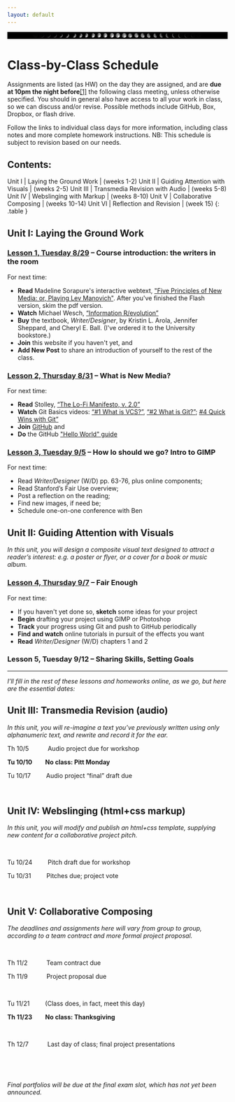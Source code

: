 ```yaml
---
layout: default
---
```


<img src="assets/img/many-moons.jpg" class="banner" alt="banner: phases of the moon" />

# Class-by-Class Schedule

Assignments are listed (as HW) on the day they are assigned, and are **due at 10pm the night before**<a href="#ftn1" class="ftnref" id="ftnref1">[1]</a> the following class meeting, unless otherwise specified. You should in general also have access to all your work in class, so we can discuss and/or revise. Possible methods include GitHub, Box, Dropbox, or flash drive.

<div class="panel panel-info">
<div class="panel-body">

Follow the links to individual class days for more information, including class notes and more complete homework instructions. NB: This schedule is subject to revision based on our needs.

</div>
</div>

## Contents:

Unit I | Laying the Ground Work | (weeks 1-2)
Unit II | Guiding Attention with Visuals | (weeks 2-5)
Unit III | Transmedia Revision with Audio | (weeks 5-8)
Unit IV | Webslinging with Markup | (weeks 8-10)
Unit V | Collaborative Composing | (weeks 10-14)
Unit VI | Reflection and Revision | (week 15)
{: .table }

<h2 id="unit-1">Unit I: Laying the Ground Work</h2>
<h3><a href="_plans/lesson-01.md">Lesson 1, Tuesday 8/29</a> – Course introduction: the writers in the room</h3>
For next time:

* **Read** Madeline Sorapure's interactive webtext, ["Five Principles of New Media: or, Playing Lev Manovich"](http://kairos.technorhetoric.net/8.2/binder2.html?coverweb/sorapure/index.htm). After you've finished the Flash version, skim the pdf version.
* **Watch** Michael Wesch, [“Information R/evolution”](http://www.youtube.com/watch?v=-4CV05HyAbM&amp;feature=youtube_gdata_player)
* **Buy** the textbook, *Writer/Designer*, by Kristin L. Arola, Jennifer Sheppard, and Cheryl E. Ball. (I've ordered it to the University bookstore.)
* **Join** this website if you haven't yet, and
* **Add New Post** to share an introduction of yourself to the rest of the class.

<h3><a href="_plans/lesson-02.md">Lesson 2, Thursday 8/31</a> – What is New Media?</h3>
For next time:

* **Read** Stolley, [“The Lo-Fi Manifesto, v. 2.0”](http://kairos.technorhetoric.net/20.2/inventio/stolley/)
* **Watch** Git Basics videos:
[“#1 What is VCS?”](https://youtu.be/8oRjP8yj2Wo), [“#2 What is Git?”](https://youtu.be/uhtzxPU7Bz0); [#4 Quick Wins with Git”](https://youtu.be/7w5Z7LmyLgI)
* **Join** [GitHub](https://github.com/) and
* **Do** the GitHub ["Hello World" guide](https://guides.github.com/activities/hello-world/)


<h3><a href="_plans/lesson-03.md">Lesson 3, Tuesday 9/5</a> – How lo should we go? Intro to GIMP</h3>
For next time:
<ul>
 	<li>Read <em>Writer/Designer</em> (W/D) pp. 63-76, plus online components;</li>
 	<li>Read Stanford’s Fair Use overview;</li>
 	<li>Post a reflection on the reading;</li>
 	<li>Find new images, if need be;</li>
 	<li>Schedule one-on-one conference with Ben</li>
</ul>

<h2 id="unit-2">Unit II: Guiding Attention with Visuals</h2>
<em>In this unit, you will design a composite visual text designed to attract a reader’s interest: e.g. a poster or flyer, or a cover for a book or music album.</em>

<h3><a href="_plans/lesson-04.md">Lesson 4, Thursday 9/7</a> – Fair Enough</h3>
<!-- Fair use / copyright Q&A; 
     studio time with GIMP, playing around with shared image bank; 
     major visual project introduced via handout; 
     begin brainstorming for content and designs (paper recommended for the latter) 
     3-5 volunteers for full-class workshop in one week? I'll ask you to put your work on the big screen, and we'll take 10 minutes talking through what it's doing, where it's working well, and where it might go next (describe / evaluate / suggest)
-->
For next time:

* If you haven't yet done so, **sketch** some ideas for your project
* **Begin** drafting your project using GIMP or Photoshop
* **Track** your progress using Git and push to GitHub periodically
* **Find and watch** online tutorials in pursuit of the effects you want <!-- point to Lynda -->
* **Read** *Writer/Designer* (W/D) chapters 1 and 2

<h3>Lesson 5, Tuesday 9/12 – Sharing Skills, Setting Goals</h3>
<!-- small group skills-sharing from tutorials;
     derive baseline and stretch criteria for visual media project;
     EXT: git skills support + studio for those who don't need it
-->
<!--
For next time:

* If you're being workshopped, **bring** a working draft of your visual media project, as a Photoshop- or GIMP-native file 
* Everyone, **push** a draft for me to give feedback on.
-->

<h3>Lesson 6, Thursday 9/14 – Full-class workshop</h3>
<!-- aim for 10 minutes each for 5 volunteers, using the baseline criteria as a starting point.
     end class with a reflection on the criteria (can post or email) and personal aspirations (can stay private)
-->
<!--
For next time:

* **Read** about fonts via FontSquirrel
* **Work** on your project; incorporate two fonts as a generative constraint
-->

<h3>Lesson 7, Tuesday 9/19 – Studio</h3>
<!--
For next time:

* **Finish**, at least for now, your visual project (deadline: 9/26)
* **Write** a process reflection: how did you meet the criteria? What are you wondering? What would you do if you had more time?
* **Bring** headphones; we start the audio unit next class!

<div class="alert alert-warning">Note that there is <strong>no class on Thursday, 9/21</strong>, for the Jewish holiday of Rosh Hashanah. So our next class is next Tuesday. See you then!
-->
<hr / >
<em>I’ll fill in the rest of these lessons and homeworks online, as we go, but here are the essential dates:</em>

<h2>Unit III: Transmedia Revision (audio)</h2>
<em>In this unit, you will re-imagine a text you’ve previously written using only alphanumeric text, and rewrite and record it for the ear.</em>


Th 10/5           Audio project due for workshop

<strong>Tu 10/10         No class: Pitt Monday</strong>

Tu 10/17         Audio project “final” draft due

&nbsp;
<h2>Unit IV: Webslinging (html+css markup)</h2>
<em>In this unit, you will modify and publish an html+css template, supplying new content for a collaborative project pitch. </em>

<em> </em>

Tu 10/24         Pitch draft due for workshop

Tu 10/31         Pitches due; project vote

&nbsp;
<h2>Unit V: Collaborative Composing</h2>
<em>The deadlines and assignments here will vary from group to group, according to a team contract and more formal project proposal.</em>

&nbsp;

Th 11/2           Team contract due

Th 11/9           Project proposal due

&nbsp;

Tu 11/21         (Class does, in fact, meet this day)

<strong>Th 11/23         No class: Thanksgiving</strong>

&nbsp;

Th 12/7           Last day of class; final project presentations

&nbsp;

&nbsp;

<em>Final portfolios will be due at the final exam slot, which has not yet been announced.</em>

